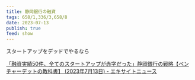 ```yaml
---
title: 静岡銀行の融資
tags: 658/1,336/3,658/8
date: 2023-07-13
publish: true
feed: show
---
```


スタートアップをデッドでやるなら

[「融資実績50件、全てのスタートアップが赤字だった」静岡銀行の戦略【ベンチャーデットの教科書】 (2023年7月13日) - エキサイトニュース](https://www.excite.co.jp/news/article/Startupdb_24331/)


